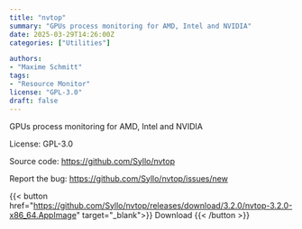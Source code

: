 ```yaml
---
title: "nvtop"
summary: "GPUs process monitoring for AMD, Intel and NVIDIA"
date: 2025-03-29T14:26:00Z
categories: ["Utilities"]

authors:
- "Maxime Schmitt"
tags: 
- "Resource Monitor"
license: "GPL-3.0"
draft: false
---
```


GPUs process monitoring for AMD, Intel and NVIDIA

License: GPL-3.0

Source code: <https://github.com/Syllo/nvtop>

Report the bug: <https://github.com/Syllo/nvtop/issues/new>  

{{< button href="https://github.com/Syllo/nvtop/releases/download/3.2.0/nvtop-3.2.0-x86_64.AppImage" target="_blank">}}
Download
{{< /button >}}